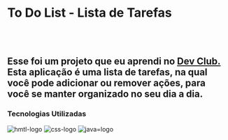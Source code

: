 <h1> To Do List - Lista de Tarefas </h1>
<br>
<br>
<h2> Esse foi um projeto que eu aprendi no <a href="https://rodolfomori.com.br/devclub"> Dev Club. </a>
Esta aplicação é uma lista de tarefas, na qual você pode adicionar ou remover ações, para você se manter organizado no seu dia a dia. 
</h2>
  
  <h3> Tecnologias Utilizadas </h3>
    <img src="https://img.shields.io/badge/HTML5-E34F26?style=for-the-badge&logo=html5&logoColor=white" alt="hmtl-logo"> 
    <img src="https://img.shields.io/badge/CSS3-1572B6?style=for-the-badge&logo=css3&logoColor=white" alt="css-logo">
    <img src="https://img.shields.io/badge/JavaScript-323330?style=for-the-badge&logo=javascript&logoColor=F7DF1E" alt="java=logo">
